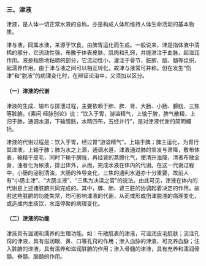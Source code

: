 ### 三、津液

津液，是人体一切正常水液的总称。亦是构成人体和维持人体生命活动的基本物质。

津与液，同属水液，来源于饮食，由脾胃运化而生成。一般说来，津是指体液中清稀的部分，它流动性强，布散于体表皮肤、肌肉和孔窍，并能渗注于血脉，起滋润作用。液是指质地粘稠的部分，它流动性小，灌注于骨节、脏腑、脑、髓等组织，起濡养作用。由于津与液之间可以相互转化，故津与液常可并称。但在发生“伤津”和“脱液”的病理变化时，在辨证论治中，又须加以区分。

#### （一）津液的代谢

津液的生成、输布与排泄过程，主要依赖于肺、脾、肾、大肠、小肠、膀胱、三焦等脏腑。《素问·经脉别论》说：“饮入于胃，游溢精气，上输于脾，脾气散精，上归于肺，通调水道，下输膀胱，水精四布，五经并行”，是对津液代谢的简明概括。

津液的代谢过程是：饮入于胃，经过胃“游溢精气”，上输于脾；脾主运化，为胃行其津液，上输于肺；肺为水之上源，通调水道，津液通过肺的宣发与肃降，敷布体表，输精于皮毛，同时下输于膀胱，再经肾的蒸腾化气，使清升浊降，清者布散全身，浊者化为尿液，排出体外，从而，完成水液在体内的代谢。在这一代谢过程中，小肠的泌别清浊，大肠的传导变化，三焦的通利水道亦十分重要，故前人有“小肠主津”、“大肠主液”、“三焦为决渎之官”的说法。由此可见，津液在体内的代谢是上述诸脏腑共同完成的。其中，脾、肺、肾三脏的协调起着决定的作用。故若这些脏腑的功能失常，均可影响津液的代谢，从而或形成伤津脱液的病理变化，或造成内生痰饮，水湿停聚的病理变化。

#### （二）津液的功能

津液具有滋润和濡养的生理功能。如：布散肌表的津液，可滋润皮毛肌肤；流注孔窍的津液，具有滋润眼、鼻、口等孔窍的作用；渗入血脉的津液，可充养血脉；注入脏腑的津液，具有濡养和滋润脏腑的作用；渗入骨髓的津液，具有充养和濡润骨髓、脊髓、脑髓的作用。
